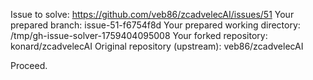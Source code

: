 Issue to solve: https://github.com/veb86/zcadvelecAI/issues/51
Your prepared branch: issue-51-f6754f8d
Your prepared working directory: /tmp/gh-issue-solver-1759404095008
Your forked repository: konard/zcadvelecAI
Original repository (upstream): veb86/zcadvelecAI

Proceed.